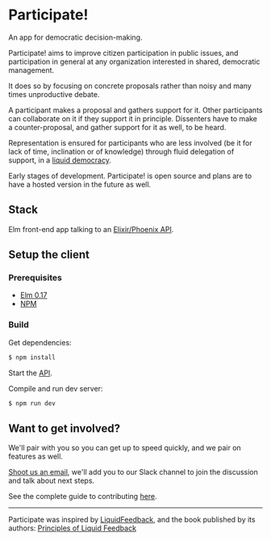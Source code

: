 # Participate!

An app for democratic decision-making.

Participate! aims to improve citizen participation in public issues, and participation in general at any organization interested in shared, democratic management.

It does so by focusing on concrete proposals rather than noisy and many times unproductive debate. 

A participant makes a proposal and gathers support for it. Other participants can collaborate on it if they support it in principle. Dissenters have to make a counter-proposal, and gather support for it as well, to be heard. 

Representation is ensured for participants who are less involved (be it for lack of time, inclination or of knowledge) through fluid delegation of support, in a [liquid democracy](https://en.wikipedia.org/wiki/Delegative_democracy).

Early stages of development. Participate! is open source and plans are to have a hosted version in the future as well.

## Stack

Elm front-end app talking to an [Elixir/Phoenix API](https://github.com/oliverbarnes/participate-api).


## Setup the client

### Prerequisites

- [Elm 0.17](http://elm-lang.org/)
- [NPM](https://www.npmjs.com/)

### Build

Get dependencies:

```sh
$ npm install
```

Start the [API](https://github.com/oliverbarnes/participate-api#setup).

Compile and run dev server:

```sh
$ npm run dev
```


## Want to get involved?

We'll pair with you so you can get up to speed quickly, and we pair on features as well. 

[Shoot us an email](mailto:oliverbwork@gmail.com), we'll add you to our Slack channel to join the discussion and talk about next steps.

See the complete guide to contributing [here](CONTRIBUTING.md).

---

Participate was inspired by [LiquidFeedback](http://liquidfeedback.org), and the book published by its authors: [Principles of Liquid Feedback](http://principles.liquidfeedback.org)
